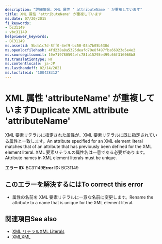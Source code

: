 ```yaml
---
description: "詳細情報: XML 属性 ' attributeName ' が重複しています"
title: XML 属性 'attributeName' が重複しています
ms.date: 07/20/2015
f1_keywords:
- bc31149
- vbc31149
helpviewer_keywords:
- BC31149
ms.assetid: 5bda1c7d-8ff0-4ef9-bc50-03a7b05b530d
ms.openlocfilehash: 4fd238a8a5325deafd79e8f497fba66923e5e4e2
ms.sourcegitcommit: 10e719780594efc781b15295e499c66f316068b8
ms.translationtype: HT
ms.contentlocale: ja-JP
ms.lasthandoff: 02/14/2021
ms.locfileid: "100428312"
---
```

# <a name="duplicate-xml-attribute-attributename"></a><span data-ttu-id="b8b97-103">XML 属性 'attributeName' が重複しています</span><span class="sxs-lookup"><span data-stu-id="b8b97-103">Duplicate XML attribute 'attributeName'</span></span>

<span data-ttu-id="b8b97-104">XML 要素リテラルに指定された属性が、XML 要素リテラルに既に指定されている属性と一致します。</span><span class="sxs-lookup"><span data-stu-id="b8b97-104">An attribute specified for an XML element literal matches that of an attribute that has previously been defined for the XML element literal.</span></span> <span data-ttu-id="b8b97-105">XML 要素リテラルの属性名は一意である必要があります。</span><span class="sxs-lookup"><span data-stu-id="b8b97-105">Attribute names in XML element literals must be unique.</span></span>  
  
 <span data-ttu-id="b8b97-106">**エラー ID:** BC31149</span><span class="sxs-lookup"><span data-stu-id="b8b97-106">**Error ID:** BC31149</span></span>  
  
## <a name="to-correct-this-error"></a><span data-ttu-id="b8b97-107">このエラーを解決するには</span><span class="sxs-lookup"><span data-stu-id="b8b97-107">To correct this error</span></span>  
  
- <span data-ttu-id="b8b97-108">属性の名前を XML 要素リテラルに一意な名前に変更します。</span><span class="sxs-lookup"><span data-stu-id="b8b97-108">Rename the attribute to a name that is unique for the XML element literal.</span></span>  
  
## <a name="see-also"></a><span data-ttu-id="b8b97-109">関連項目</span><span class="sxs-lookup"><span data-stu-id="b8b97-109">See also</span></span>

- [<span data-ttu-id="b8b97-110">XML リテラル</span><span class="sxs-lookup"><span data-stu-id="b8b97-110">XML Literals</span></span>](../language-reference/xml-literals/index.md)
- [<span data-ttu-id="b8b97-111">XML</span><span class="sxs-lookup"><span data-stu-id="b8b97-111">XML</span></span>](../programming-guide/language-features/xml/index.md)
